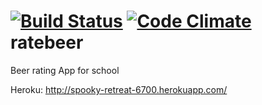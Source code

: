 [![Build Status](https://travis-ci.org/irkka/ratebeer.png)](https://travis-ci.org/irkka/ratebeer)
[![Code Climate](https://codeclimate.com/github/Irkka/ratebeer.png)](https://codeclimate.com/github/Irkka/ratebeer)
ratebeer
========

Beer rating App for school

Heroku:
http://spooky-retreat-6700.herokuapp.com/
